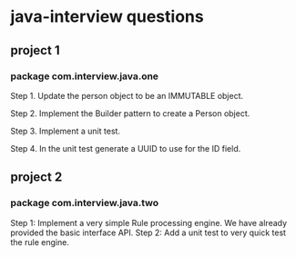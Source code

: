 # java-interview questions

## project 1
### package com.interview.java.one

Step 1. Update the person object to be an IMMUTABLE object.

Step 2. Implement the Builder pattern to create a Person object.

Step 3. Implement a unit test.

Step 4. In the unit test generate a UUID to use for the ID field.


## project 2
### package com.interview.java.two

Step 1: Implement a very simple Rule processing engine. We have already provided the basic interface API.
Step 2: Add a unit test to very quick test the rule engine.
